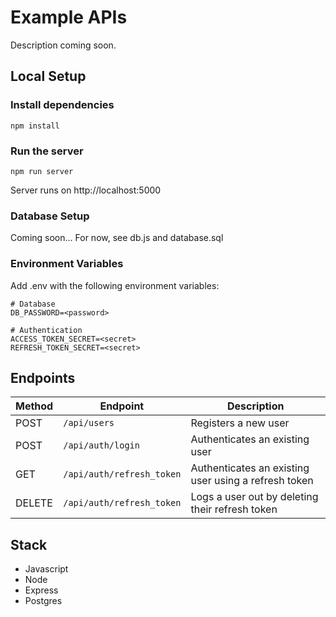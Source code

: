 # Example APIs
Description coming soon.

## Local Setup
 ### Install dependencies
 ```npm install```

### Run the server
```npm run server```

Server runs on http://localhost:5000

### Database Setup
Coming soon... 
For now, see db.js and database.sql

### Environment Variables
Add .env with the following environment variables:
```
# Database
DB_PASSWORD=<password>

# Authentication
ACCESS_TOKEN_SECRET=<secret>
REFRESH_TOKEN_SECRET=<secret>
```

## Endpoints
| Method | Endpoint  | Description |
| ------------- | ------------- |-------------|
| POST | `/api/users`      | Registers a new user     |
| POST | `/api/auth/login`      | Authenticates an existing user    |
| GET | `/api/auth/refresh_token`      | Authenticates an existing user using a refresh token    |
| DELETE | `/api/auth/refresh_token`      | Logs a user out by deleting their refresh token    |


## Stack
- Javascript
- Node
- Express
- Postgres